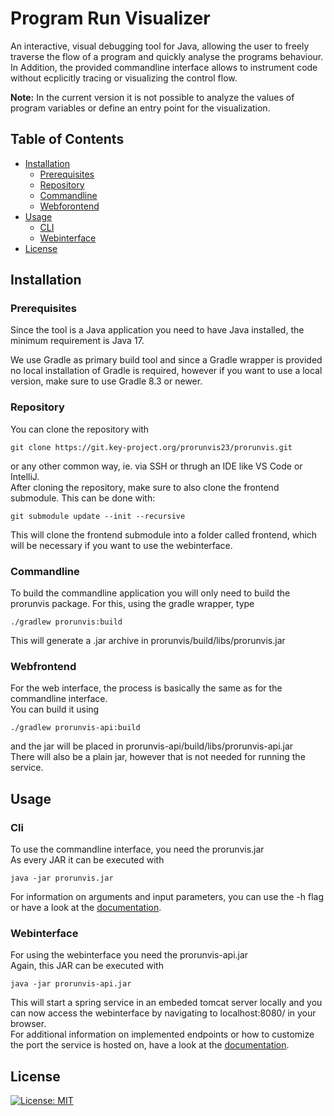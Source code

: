 # Program Run Visualizer

An interactive, visual debugging tool for Java, allowing the user to freely traverse the flow of a program and quickly analyse the programs behaviour. In Addition, the provided commandline interface allows to instrument code without ecplicitly tracing or visualizing the control flow.  

**Note:** In the current version it is not possible to analyze the values of program variables or define an entry point for the visualization.

## Table of Contents

- [Installation](#installation)
  - [Prerequisites](#prerequisites)
  - [Repository](#repository)
  - [Commandline](#commandline)
  - [Webforontend](#webfrontend)
- [Usage](#usage)
  - [CLI](#cli)
  - [Webinterface](#webinterface)
- [License](#license)


## Installation

### Prerequisites

Since the tool is a Java application you need to have Java installed, the minimum requirement is Java 17.  

We use Gradle as primary build tool and since a Gradle wrapper is provided no local installation of Gradle is required, however if you want to use a local version, make sure to use Gradle 8.3 or newer.

### Repository

You can clone the repository with  

`git clone https://git.key-project.org/prorunvis23/prorunvis.git`  

or any other common way, ie. via SSH or thrugh an IDE like VS Code or IntelliJ.  
After cloning the repository, make sure to also clone the frontend submodule. This can be done with:  

`git submodule update --init --recursive`  

This will clone the frontend submodule into a folder called frontend, which will be necessary if you want to use the webinterface.

### Commandline

To build the commandline application you will only need to build the prorunvis package. For this, using the gradle wrapper, type  

`./gradlew prorunvis:build`  

This will generate a .jar archive in prorunvis/build/libs/prorunvis.jar  

### Webfrontend
  
For the web interface, the process is basically the same as for the commandline interface.  
You can build it using  

`./gradlew prorunvis-api:build`  

and the jar will be placed in prorunvis-api/build/libs/prorunvis-api.jar  
There will also be a plain jar, however that is not needed for running the service.  

## Usage

### Cli

To use the commandline interface, you need the prorunvis.jar  
As every JAR it can be executed with  

`java -jar prorunvis.jar`  

For information on arguments and input parameters, you can use the -h flag or have a look at the [documentation](Documentation.md).

### Webinterface

For using the webinterface you need the prorunvis-api.jar  
Again, this JAR can be executed with  

`java -jar prorunvis-api.jar`  

This will start a spring service in an embeded tomcat server locally and you can now access the webinterface by navigating to localhost:8080/ in your browser.  
For additional information on implemented endpoints or how to customize the port the service is hosted on, have a look at the [documentation](Documentation.md).

## License

<a href="LICENSE">
  <img src="https://img.shields.io/badge/License-MIT-blue.svg" alt="License: MIT">
</a>
